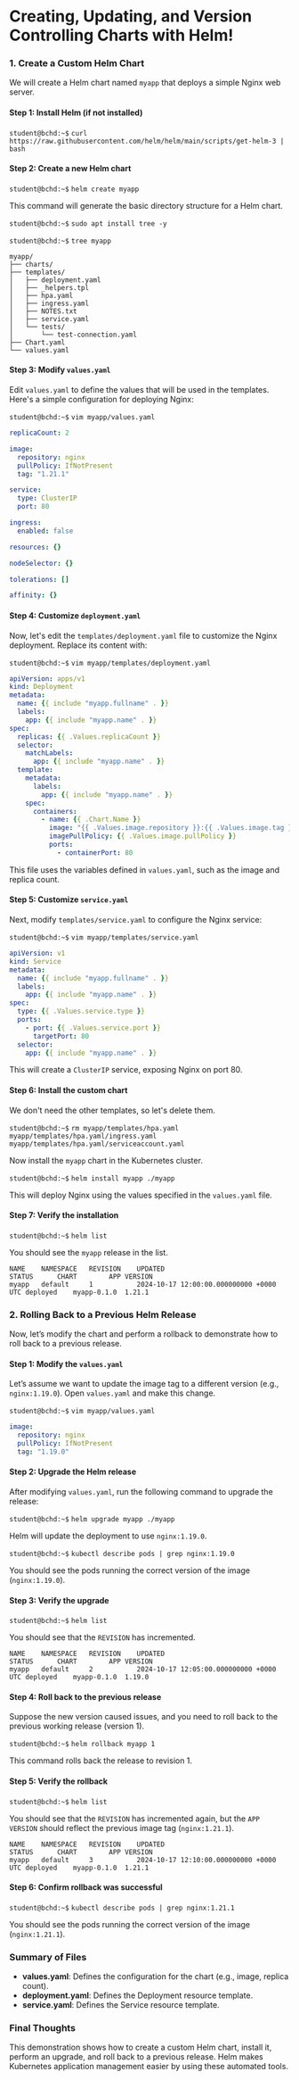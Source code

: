 # Creating, Updating, and Version Controlling Charts with Helm!

### **1. Create a Custom Helm Chart**

We will create a Helm chart named `myapp` that deploys a simple Nginx web server.

#### Step 1: Install Helm (if not installed)

`student@bchd:~$` `curl https://raw.githubusercontent.com/helm/helm/main/scripts/get-helm-3 | bash`

#### Step 2: Create a new Helm chart

`student@bchd:~$` `helm create myapp`

This command will generate the basic directory structure for a Helm chart.

`student@bchd:~$` `sudo apt install tree -y`

`student@bchd:~$` `tree myapp`

```
myapp/
├── charts/
├── templates/
│   ├── deployment.yaml
│   ├── _helpers.tpl
│   ├── hpa.yaml
│   ├── ingress.yaml
│   ├── NOTES.txt
│   ├── service.yaml
│   └── tests/
│       └── test-connection.yaml
├── Chart.yaml
└── values.yaml
```

#### Step 3: Modify `values.yaml`

Edit `values.yaml` to define the values that will be used in the templates. Here's a simple configuration for deploying Nginx:

`student@bchd:~$` `vim myapp/values.yaml`

```yaml
replicaCount: 2

image:
  repository: nginx
  pullPolicy: IfNotPresent
  tag: "1.21.1"

service:
  type: ClusterIP
  port: 80

ingress:
  enabled: false

resources: {}

nodeSelector: {}

tolerations: []

affinity: {}
```

#### Step 4: Customize `deployment.yaml`

Now, let's edit the `templates/deployment.yaml` file to customize the Nginx deployment. Replace its content with:

`student@bchd:~$` `vim myapp/templates/deployment.yaml`

```yaml
apiVersion: apps/v1
kind: Deployment
metadata:
  name: {{ include "myapp.fullname" . }}
  labels:
    app: {{ include "myapp.name" . }}
spec:
  replicas: {{ .Values.replicaCount }}
  selector:
    matchLabels:
      app: {{ include "myapp.name" . }}
  template:
    metadata:
      labels:
        app: {{ include "myapp.name" . }}
    spec:
      containers:
        - name: {{ .Chart.Name }}
          image: "{{ .Values.image.repository }}:{{ .Values.image.tag }}"
          imagePullPolicy: {{ .Values.image.pullPolicy }}
          ports:
            - containerPort: 80
```

This file uses the variables defined in `values.yaml`, such as the image and replica count.

#### Step 5: Customize `service.yaml`

Next, modify `templates/service.yaml` to configure the Nginx service:

`student@bchd:~$` `vim myapp/templates/service.yaml`

```yaml
apiVersion: v1
kind: Service
metadata:
  name: {{ include "myapp.fullname" . }}
  labels:
    app: {{ include "myapp.name" . }}
spec:
  type: {{ .Values.service.type }}
  ports:
    - port: {{ .Values.service.port }}
      targetPort: 80
  selector:
    app: {{ include "myapp.name" . }}
```

This will create a `ClusterIP` service, exposing Nginx on port 80.

#### Step 6: Install the custom chart

We don't need the other templates, so let's delete them.

`student@bchd:~$` `rm myapp/templates/hpa.yaml myapp/templates/hpa.yaml/ingress.yaml myapp/templates/hpa.yaml/serviceaccount.yaml`

Now install the `myapp` chart in the Kubernetes cluster.

`student@bchd:~$` `helm install myapp ./myapp`

This will deploy Nginx using the values specified in the `values.yaml` file.

#### Step 7: Verify the installation

`student@bchd:~$` `helm list`

You should see the `myapp` release in the list.

```
NAME    NAMESPACE   REVISION    UPDATED                                 STATUS      CHART        APP VERSION
myapp   default     1           2024-10-17 12:00:00.000000000 +0000 UTC deployed    myapp-0.1.0  1.21.1
```

### **2. Rolling Back to a Previous Helm Release**

Now, let’s modify the chart and perform a rollback to demonstrate how to roll back to a previous release.

#### Step 1: Modify the `values.yaml`

Let’s assume we want to update the image tag to a different version (e.g., `nginx:1.19.0`). Open `values.yaml` and make this change.

`student@bchd:~$` `vim myapp/values.yaml`

```yaml
image:
  repository: nginx
  pullPolicy: IfNotPresent
  tag: "1.19.0"
```

#### Step 2: Upgrade the Helm release

After modifying `values.yaml`, run the following command to upgrade the release:

`student@bchd:~$` `helm upgrade myapp ./myapp`

Helm will update the deployment to use `nginx:1.19.0`.

`student@bchd:~$` `kubectl describe pods | grep nginx:1.19.0`

You should see the pods running the correct version of the image (`nginx:1.19.0`).

#### Step 3: Verify the upgrade

`student@bchd:~$` `helm list`

You should see that the `REVISION` has incremented.

```
NAME    NAMESPACE   REVISION    UPDATED                                 STATUS      CHART        APP VERSION
myapp   default     2           2024-10-17 12:05:00.000000000 +0000 UTC deployed    myapp-0.1.0  1.19.0
```

#### Step 4: Roll back to the previous release

Suppose the new version caused issues, and you need to roll back to the previous working release (version 1).

`student@bchd:~$` `helm rollback myapp 1`

This command rolls back the release to revision 1.

#### Step 5: Verify the rollback

`student@bchd:~$` `helm list`

You should see that the `REVISION` has incremented again, but the `APP VERSION` should reflect the previous image tag (`nginx:1.21.1`).

```
NAME    NAMESPACE   REVISION    UPDATED                                 STATUS      CHART        APP VERSION
myapp   default     3           2024-10-17 12:10:00.000000000 +0000 UTC deployed    myapp-0.1.0  1.21.1
```

#### Step 6: Confirm rollback was successful

`student@bchd:~$` `kubectl describe pods | grep nginx:1.21.1`

You should see the pods running the correct version of the image (`nginx:1.21.1`).

### **Summary of Files**

- **values.yaml**: Defines the configuration for the chart (e.g., image, replica count).
- **deployment.yaml**: Defines the Deployment resource template.
- **service.yaml**: Defines the Service resource template.

### **Final Thoughts**

This demonstration shows how to create a custom Helm chart, install it, perform an upgrade, and roll back to a previous release. Helm makes Kubernetes application management easier by using these automated tools.
